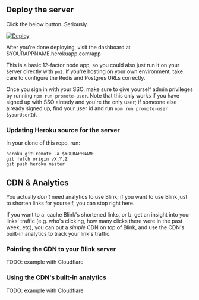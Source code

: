 ## Deploy the server

Click the below button. Seriously.

[![Deploy](https://www.herokucdn.com/deploy/button.svg)](https://heroku.com/deploy)

After you're done deploying, visit the dashboard at $YOURAPPNAME.herokuapp.com/app

This is a basic 12-factor node app, so you could also just run it on your server directly with `pm2`. If you're hosting on your own environment, take care to configure the Redis and Postgres URLs correctly.

Once you sign in with your SSO, make sure to give yourself admin privileges by running `npm run promote-user`. Note that this only works if you have signed up with SSO already and you're the only user; if someone else already signed up, find your user id and run `npm run promote-user $yourUserId`.

### Updating Heroku source for the server

In your clone of this repo, run:

    heroku git:remote -a $YOURAPPNAME
    git fetch origin vX.Y.Z
    git push heroku master

## CDN & Analytics

You actually _don't_ need analytics to use Blink; if you want to use Blink just to shorten links for yourself, you can stop right here.

If you want to a. cache Blink's shortened links, or b. get an insight into your links' traffic (e.g. who's clicking, how many clicks there were in the past week, etc), you can put a _simple_ CDN on top of Blink, and use the CDN's built-in analytics to track your link's traffic.

### Pointing the CDN to your Blink server

TODO: example with Cloudflare

### Using the CDN's built-in analytics

TODO: example with Cloudflare
